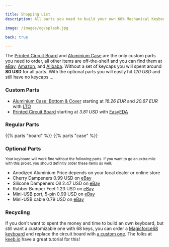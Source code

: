```yaml
---

title: Shopping List
description: All parts you need to build your own 68% Mechanical Keyboard! Find all information about the Circuit Board, Aluminium Case, and TMK Firmware. A complete shopping list helps you with ordering all parts, and a detailed guide with photos supports you in building your own mechanical keyboard.

image: /images/og/splash.jpg

back: true

---
```


The [Printed Circuit Board][board] and [Aluminium Case][case] are the only custom parts you need to order, all other items are off-the-shelf and you can find them at [eBay][ebay], [Amazon][amazon], and [Alibaba][alibaba]. Without a set of keycaps you will spent around **80 USD** for all parts. With the optional parts you will easily hit *120 USD* and still have no keycaps&nbsp;…

### Custom Parts

<!-- <small>You can find discount codes for ordering the [Circuit Board](/guide/board) and the [Aluminium Case](/guide/case) for selected online shops on the respective pages!</small> -->

- [Aluminium Case: Bottom & Cover][case]
  <span>starting at *16.26 EUR* and *20.67 EUR* with [LTO][lto]</span>
- [Printed Circuit Board][board]
  <span>starting at *3.81 USD* with [EasyEDA][eda]</span>

### Regular Parts

<!-- <small>Most items are available with free shipping. On the page explaining the [Circuit Board](/guide/board), you can find a discount code for ordering the Arduino controller!</small> -->

{{% parts "board" %}}
{{% parts "case" %}}

### Optional Parts

<small>Your keyboard will work fine without the following parts. If you want to go an extra mile with this projet, you should definitly order these items as well:</small>

- Anodized Aluminium
  <span>Price depends on your local dealer or online store</span>
- Cherry Dampeners
  <span>0.99 USD on [eBay](https://www.ebay.com/sch/i.html?_nkw=cherry+dampeners)</span>
- Silicone Dampeners Oil
  <span>2.47 USD on [eBay](https://www.ebay.com/sch/i.html?_nkw=silicone+dampeners+oil)</span>
- Rubber Bumper Feet
  <span>1.23 USD on [eBay](https://www.ebay.com/sch/i.html?_nkw=rubber+bumper-feet)</span>
- Mini-USB port, 5-pin
  <span>0.99 USD on [eBay](https://www.ebay.com/sch/i.html?_nkw=mini+usb+DIP+Jack+Connector+5-pin+right+angle)</span>
- Mini-USB cable
  <span>0.79 USD on [eBay](https://www.ebay.com/sch/i.html?_nkw=micro+usb+cable)</span>

### Recycling

If you don't want to spent the money and time to build an own keyboard, but still want a customizable one with 68 keys, you can order a [Magicforce68 keyboard](https://www.aliexpress.com/item/keyboard/32471875698.html) and replace the circuit board with [a custom one](/guide/board). The folks at [keeb.io](https://keeb.io/pages/magicforce-68-mf68-pcb-replacement-build-guide) have a great tutorial for this!

<!--

### Discounts

As mentioned above, discount codes for some items on the list are available. If you own a shop and would love to provide a special discount for some of the items above, please [get in contact](/legal) with me! I would love to feature your shop on these pages … 

-->

[case]: /guide/case
[board]: /guide/board
[ebay]: https://ebay.com
[amazon]: https://amazon.com
[alibaba]: https://alibaba.com
[lto]: http://www.laserteileonline.de/
[eda]: https://easyeda.com/order
